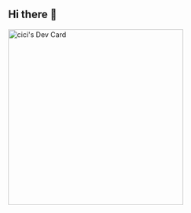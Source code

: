 ## Hi there 👋

<!--
**iii110/iii110** is a ✨ _special_ ✨ repository because its `README.md` (this file) appears on your GitHub profile.

Here are some ideas to get you started:

- 🔭 I’m currently working on ...
- 🌱 I’m currently learning ...
- 👯 I’m looking to collaborate on ...
- 🤔 I’m looking for help with ...
- 💬 Ask me about ...
- 📫 How to reach me: ...
- 😄 Pronouns: ...
- ⚡ Fun fact: ...
-->

<a href="https://app.daily.dev/cici75"><img src="https://api.daily.dev/devcards/v2/6rDdsGP2ntTUvZf4pB3Na.png?type=default&r=87x" width="356" alt="cici's Dev Card"/></a>
